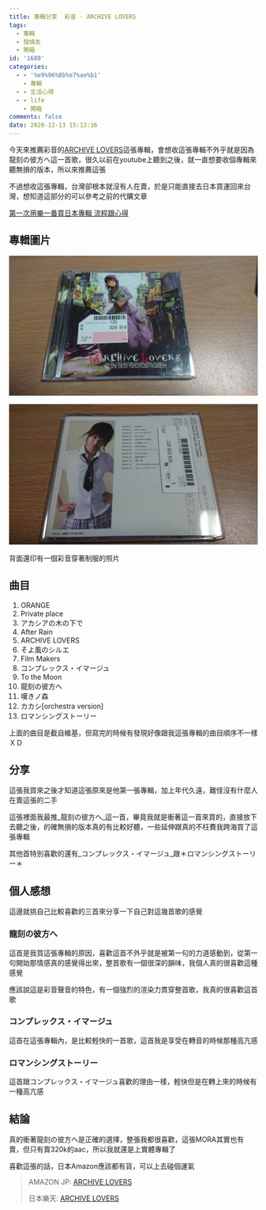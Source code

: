 ```yaml
---
title: 專輯分享  彩音 - ARCHIVE LOVERS
tags:
  - 專輯
  - 發燒友
  - 開箱
id: '1689'
categories:
  - - '%e9%96%8b%e7%ae%b1'
    - 專輯
  - - 生活心得
  - - life
    - 開箱
comments: false
date: 2020-12-13 15:13:16
---
```


今天來推薦彩音的[ARCHIVE LOVERS](https://amzn.to/2UnVgH4 "ARCHIVE LOVERS")這張專輯，會想收這張專輯不外乎就是因為龍刻の彼方へ這一首歌，很久以前在youtube上聽到之後，就一直想要收個專輯來聽無損的版本，所以來推薦這張

不過想收這張專輯，台灣卻根本就沒有人在賣，於是只能直接去日本買運回來台灣，想知道這部分的可以參考之前的代購文章

[第一次用樂一番買日本專輯 流程跟心得](https://blog.devcker.com/leyifan-firsttime/ "第一次用樂一番買日本專輯 流程跟心得")

## 專輯圖片

![彩音 ARCHIVE LOVERS](./unbox-ayane-archive-lovers/DSC_0019-1024x576.jpg)

![彩音 ARCHIVE LOVERS](./unbox-ayane-archive-lovers/DSC_0020-1024x576.jpg)

背面還印有一個彩音穿著制服的照片

## 曲目

1.  ORANGE
2.  Private place
3.  アカシアの木の下で
4.  After Rain
5.  ARCHIVE LOVERS
6.  そよ風のシルエ
7.  Film Makers
8.  コンプレックス・イマージュ
9.  To the Moon
10.  龍刻の彼方へ
11.  嘆きノ森
12.  カカシ\[orchestra version\]
13.  ロマンシングストーリー

上面的曲目是截自維基，但寫完的時候有發現好像跟我這張專輯的曲目順序不一樣ＸＤ

## 分享

這張我買來之後才知道這張原來是他第一張專輯，加上年代久遠，難怪沒有什麼人在賣這張的二手

這張裡面我最推_龍刻の彼方へ_這一首，畢竟我就是衝著這一首來買的，直接放下去聽之後，的確無損的版本真的有比較好聽，一些延伸跟真的不枉費我跨海買了這張專輯

其他首特別喜歡的還有_コンプレックス・イマージュ_跟＊ロマンシングストーリー＊

## 個人感想

這邊就挑自己比較喜歡的三首來分享一下自己對這幾首歌的感覺

### 龍刻の彼方へ

這首是我買這張專輯的原因，喜歡這首不外乎就是被第一句的力道感動到，從第一句開始那情感真的感覺得出來，整首歌有一個很深的韻味，我個人真的很喜歡這種感覺

應該說這是彩音聲音的特色，有一個強烈的渲染力貫穿整首歌，我真的很喜歡這首歌

### コンプレックス・イマージュ

這首在這張專輯內，是比較輕快的一首歌，這首我是享受在轉音的時候那種高亢感

### ロマンシングストーリー

這首跟コンプレックス・イマージュ喜歡的理由一樣，輕快但是在轉上來的時候有一種高亢感

## 結論

真的衝著龍刻の彼方へ是正確的選擇，整張我都很喜歡，這張MORA其實也有賣，但只有賣320k的aac，所以我就還是上實體專輯了

喜歡這張的話，日本Amazon應該都有貨，可以上去碰個運氣

> AMAZON JP: [ARCHIVE LOVERS](https://amzn.to/2UnVgH4 "ARCHIVE LOVERS")
> 
> 日本樂天: [ARCHIVE LOVERS](https://hb.afl.rakuten.co.jp/ichiba/1da4ff16.47c4b415.1da4ff17.04c7ce40/?pc=https%3A%2F%2Fproduct.rakuten.co.jp%2Fproduct%2F-%2Fd4941081c74479c8f69f6be1810110e6%2F&link_type=hybrid_url&ut=eyJwYWdlIjoiaXRlbSIsInR5cGUiOiJoeWJyaWRfdXJsIiwic2l6ZSI6IjI0MHgyNDAiLCJuYW0iOjEsIm5hbXAiOiJyaWdodCIsImNvbSI6MSwiY29tcCI6ImRvd24iLCJwcmljZSI6MCwiYm9yIjoxLCJjb2wiOjEsImJidG4iOjEsInByb2QiOjEsImFtcCI6ZmFsc2V9 "ARCHIVE LOVERS")